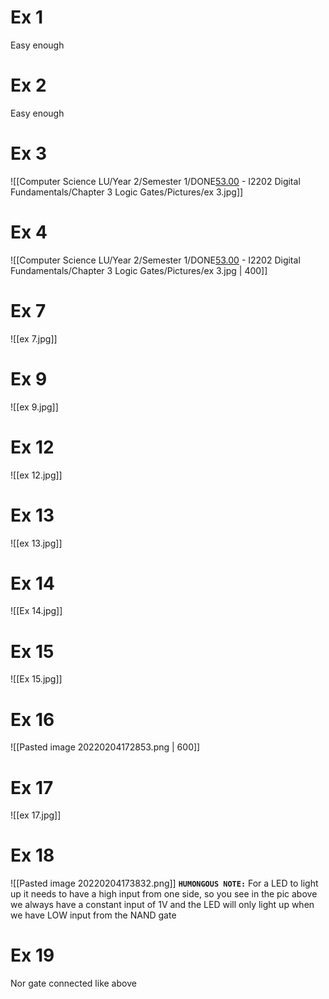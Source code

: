 # Ex 1
Easy enough

# Ex 2
Easy enough

# Ex 3
![[Computer Science LU/Year 2/Semester 1/DONE[53.00](4) - I2202 Digital Fundamentals/Chapter 3 Logic Gates/Pictures/ex 3.jpg]]
# Ex 4

![[Computer Science LU/Year 2/Semester 1/DONE[53.00](4) - I2202 Digital Fundamentals/Chapter 3 Logic Gates/Pictures/ex 3.jpg | 400]]


# Ex 7
![[ex 7.jpg]]

# Ex 9
![[ex 9.jpg]]

# Ex 12
![[ex 12.jpg]]

# Ex 13
![[ex 13.jpg]]

# Ex 14
![[Ex 14.jpg]]

# Ex 15
![[Ex 15.jpg]]

# Ex 16
![[Pasted image 20220204172853.png | 600]]
# Ex 17
![[ex 17.jpg]]

# Ex 18
![[Pasted image 20220204173832.png]]
**`HUMONGOUS NOTE:`**
For a LED to light up it needs to have a high input from one side, so you see in the pic above we always have a constant input of 1V and the LED will only light up when we have LOW input from the NAND gate
# Ex 19
Nor gate connected like above